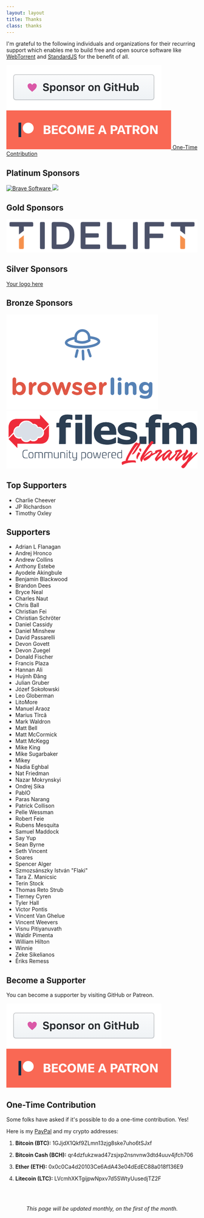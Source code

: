 ```yaml
---
layout: layout
title: Thanks
class: thanks
---
```


I'm grateful to the following individuals and organizations for their recurring
support which enables me to build free and open source software like
[WebTorrent](https://webtorrent.io) and [StandardJS](https://standardjs.com) for
the benefit of all.

<div class='sponsor-buttons'>
  <a href='https://github.com/sponsors/feross' target='_blank' class='sponsor-button grow'>
    <img src='/images/supporters/githubsponsors.png' />
  </a>
  <a href='https://www.patreon.com/feross' target='_blank' class='sponsor-button grow'>
    <img src='/images/supporters/patreon.png' />
  </a>
  <a href='#onetime' class='sponsor-button grow'>One-Time Contribution</a>
</div>

<!-- $1000+ -->
## Platinum Sponsors

<div class='sponsors sponsors-platinum'>
  <a href='https://brave.com' rel='nofollow' target='_blank' class='sponsor grow'>
    <img src='/images/supporters/brave.png' alt='Brave Software' />
  </a>
  <a href='https://codefund.io/properties/454/visit-sponsor' rel='nofollow' target='_blank' class='sponsor grow'>
    <img src='https://codefund.io/properties/454/sponsor' />
  </a>
</div>

<!-- $500+ -->
## Gold Sponsors

<div class='sponsors sponsors-gold'>
  <a href='https://tidelift.com/subscription/pkg/npm-standard?utm_source=npm-standard&utm_medium=readme' rel='nofollow' target='_blank' class='sponsor grow'>
    <img src='/images/supporters/tidelift.png' alt='Tidelift' />
  </a>
</div>

<!-- $200+ -->
## Silver Sponsors

<div class='sponsors sponsors-silver'>
  <a href='#' rel='nofollow' target='_blank' class='sponsor grow'>
    Your logo here
  </a>
</div>

<!-- $100+ -->
## Bronze Sponsors

<div class='sponsors sponsors-bronze'>
  <a href='https://www.browserling.com' rel='nofollow' target='_blank' class='sponsor grow'>
    <img src='/images/supporters/browserling.png' alt='Browserling' />
  </a>
  <a href='https://library.files.fm/' rel='nofollow' target='_blank' class='sponsor grow'>
    <img src='/images/supporters/filesfm.png' alt='Files.fm' />
  </a>
</div>

<!-- $50+ -->
## Top Supporters

- Charlie Cheever
- JP Richardson <!-- Leave here until December 2022 -->
- Timothy Oxley

## Supporters

- Adrian L Flanagan
- Andrej Hronco
- Andrew Collins
- Anthony Estebe
- Ayodele Akingbule
- Benjamin Blackwood
- Brandon Dees
- Bryce Neal
- Charles Naut
- Chris Ball
- Christian Fei
- Christian Schröter
- Daniel Cassidy
- Daniel Minshew
- David Passarelli
- Devon Govett
- Devon Zuegel
- Donald Fischer
- Francis Plaza
- Hannan Ali
- Huỳnh Đăng
- Julian Gruber
- Józef Sokołowski
- Leo Globerman
- LitoMore
- Manuel Araoz
- Marius Tîrcă
- Mark Waldron
- Matt Bell
- Matt McCormick
- Matt McKegg
- Mike King
- Mike Sugarbaker
- Mikey
- Nadia Eghbal
- Nat Friedman
- Nazar Mokrynskyi
- Ondrej Sika
- PablO
- Paras Narang
- Patrick Collison
- Pelle Wessman
- Robert Feie
- Rubens Mesquita
- Samuel Maddock
- Say Yup
- Sean Byrne
- Seth Vincent
- Soares
- Spencer Alger
- Szmozsánszky István "Flaki"
- Tara Z. Manicsic
- Terin Stock
- Thomas Reto Strub
- Tierney Cyren
- Tyler Hall
- Victor Pontis
- Vincent Van Ghelue
- Vincent Weevers
- Visnu Pitiyanuvath
- Waldir Pimenta
- William Hilton
- Winnie
- Zeke Sikelianos
- Ēriks Remess

## Become a Supporter

You can become a supporter by visiting GitHub or Patreon.

<div class='sponsor-buttons'>
  <a href='https://github.com/sponsors/feross' target='_blank' class='sponsor-button grow'>
    <img src='/images/supporters/githubsponsors.png' />
  </a>
  <a href='https://www.patreon.com/feross' target='_blank' class='sponsor-button grow'>
    <img src='/images/supporters/patreon.png' />
  </a>
</div>

<a name='onetime' />

## One-Time Contribution

Some folks have asked if it's possible to do a one-time contribution. Yes!

Here is my [PayPal](https://www.paypal.me/feross) and my crypto addresses:

1. **Bitcoin (BTC):** 1GJjdX1Qkf9ZLmn13zjg8ske7uho6tSJxf

1. **Bitcoin Cash (BCH):** qr4dzfukzwad47zsjxp2nsnvnw3dtd4uuv4jfch706

1. **Ether (ETH):** 0x0c0Ca4d20103Ce6AdA43e04dEdEC88a018f136E9

1. **Litecoin (LTC):** LVcmhXKTgijpwNpxv7d5SWtyUusedjTZ2F

<br><br>

<center><em>This page will be updated monthly, on the first of the month.</em></center>
